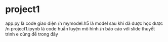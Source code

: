 # project1
app.py là code giao diện /n
mymodel.h5 là model sau khi đã được học được /n
project1.ipynb là code huấn luyện mô hình /n
báo cáo với slide thuyết trình e cũng để trong đây
